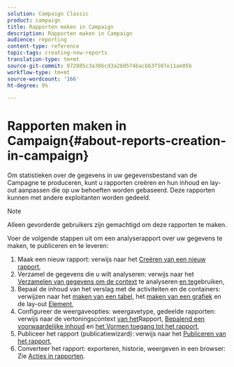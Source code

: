 ```yaml
---
solution: Campaign Classic
product: campaign
title: Rapporten maken in Campaign
description: Rapporten maken in Campaign
audience: reporting
content-type: reference
topic-tags: creating-new-reports
translation-type: tm+mt
source-git-commit: 972885c3a38bcd3a260574bacbb3f507e11ae05b
workflow-type: tm+mt
source-wordcount: '166'
ht-degree: 9%

---
```



# Rapporten maken in Campaign{#about-reports-creation-in-campaign}

Om statistieken over de gegevens in uw gegevensbestand van de Campagne te produceren, kunt u rapporten creëren en hun inhoud en lay-out aanpassen die op uw behoeften worden gebaseerd. Deze rapporten kunnen met andere exploitanten worden gedeeld.

>[!NOTE]
>
>Alleen gevorderde gebruikers zijn gemachtigd om deze rapporten te maken.

Voer de volgende stappen uit om een analyserapport over uw gegevens te maken, te publiceren en te leveren:

1. Maak een nieuw rapport: verwijs naar het [Creëren van een nieuw rapport](../../reporting/using/creating-a-new-report.md),
1. Verzamel de gegevens die u wilt analyseren: verwijs naar het [Verzamelen van gegevens om de context](../../reporting/using/collecting-data-to-analyze.md) te analyseren [en te](../../reporting/using/using-the-context.md)gebruiken,
1. Bepaal de inhoud van het verslag met de activiteiten en de containers: verwijzen naar het [maken van een tabel](../../reporting/using/creating-a-table.md), het [maken van een grafiek](../../reporting/using/creating-a-chart.md) en de lay-out [Element](../../reporting/using/element-layout.md),
1. Configureer de weergaveopties: weergavetype, gedeelde rapporten: verwijs naar de vertoningscontext [van het](../../reporting/using/configuring-access-to-the-report.md#report-display-context)Rapport, [Bepalend een voorwaardelijke inhoud](../../reporting/using/defining-a-conditional-content.md) en [het Vormen toegang tot het rapport](../../reporting/using/configuring-access-to-the-report.md),
1. Publiceer het rapport (publicatiewizard): verwijs naar het [Publiceren van het rapport](../../reporting/using/configuring-access-to-the-report.md#publishing-the-report),
1. Converteer het rapport: exporteren, historie, weergeven in een browser: Zie [Acties in rapporten](../../reporting/using/actions-on-reports.md).

